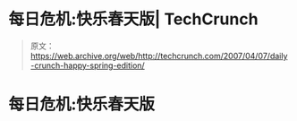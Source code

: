 # 每日危机:快乐春天版| TechCrunch

> 原文：<https://web.archive.org/web/http://techcrunch.com/2007/04/07/daily-crunch-happy-spring-edition/>

# 每日危机:快乐春天版
